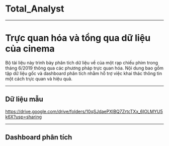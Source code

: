 # Total_Analyst
---
# Trực quan hóa và tổng qua dữ liệu của cinema
Bộ tài liệu này trình bày phân tích dữ liệu về của một rạp chiếu phim trong tháng 6/2019 thông qua các phương pháp trực quan hóa. Nội dung bao gồm tập dữ liệu gốc và dashboard phân tích nhằm hỗ trợ việc khai thác thông tin một cách trực quan và hiệu quả.

---
## Dữ liệu mẫu
https://drive.google.com/drive/folders/10qSJdaePXlBQ7ZrtcTXx_6IOLMYU5k6X?usp=sharing

---
## Dashboard phân tích
